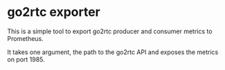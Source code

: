 # go2rtc exporter

This is a simple tool to export go2rtc producer and consumer metrics to Prometheus.

It takes one argument, the path to the go2rtc API and exposes the metrics on port 1985.
